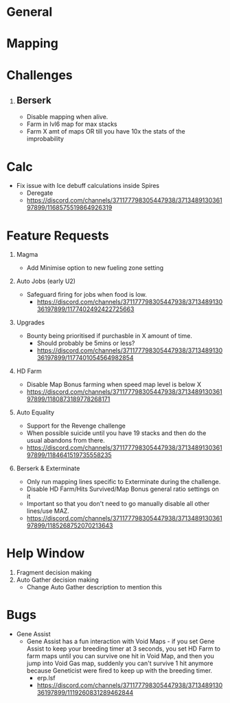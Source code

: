 # General

# Mapping

# Challenges

1. ## Berserk
    - Disable mapping when alive.
    - Farm in lvl6 map for max stacks
    - Farm X amt of maps OR till you have 10x the stats of the improbability

# Calc

-   Fix issue with Ice debuff calculations inside Spires
    -   Deregate
    -   https://discord.com/channels/371177798305447938/371348913036197899/1168575519864926319

# Feature Requests

1. Magma

    - Add Minimise option to new fueling zone setting

2. Auto Jobs (early U2)

    - Safeguard firing for jobs when food is low.
        - https://discord.com/channels/371177798305447938/371348913036197899/1177402492422725663

3. Upgrades

    - Bounty being prioritised if purchasble in X amount of time.
        - Should probably be 5mins or less?
        - https://discord.com/channels/371177798305447938/371348913036197899/1177401054564982854

4. HD Farm

    - Disable Map Bonus farming when speed map level is below X
    - https://discord.com/channels/371177798305447938/371348913036197899/1180873189778268171

5. Auto Equality

    - Support for the Revenge challenge
    - When possible suicide until you have 19 stacks and then do the usual abandons from there.
    - https://discord.com/channels/371177798305447938/371348913036197899/1184641519735558235

6. Berserk & Exterminate
    - Only run mapping lines specific to Exterminate during the challenge.
    - Disable HD Farm/Hits Survived/Map Bonus general ratio settings on it
    - Important so that you don't need to go manually disable all other lines/use MAZ.
    - https://discord.com/channels/371177798305447938/371348913036197899/1185268752070213643

# Help Window

1. Fragment decision making
2. Auto Gather decision making
    - Change Auto Gather description to mention this

# Bugs

-   Gene Assist
    -   Gene Assist has a fun interaction with Void Maps - if you set Gene Assist to keep your breeding timer at 3 seconds, you set HD Farm to farm maps until you can survive one hit in Void Map, and then you jump into Void Gas map, suddenly you can't survive 1 hit anymore because Geneticist were fired to keep up with the breeding timer.
        -   erp.lsf
        -   https://discord.com/channels/371177798305447938/371348913036197899/1119260831289462844
